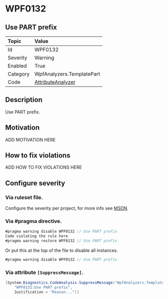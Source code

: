 # WPF0132
## Use PART prefix

| Topic    | Value
| :--      | :--
| Id       | WPF0132
| Severity | Warning
| Enabled  | True
| Category | WpfAnalyzers.TemplatePart
| Code     | [AttributeAnalyzer](https://github.com/DotNetAnalyzers/WpfAnalyzers/blob/master/WpfAnalyzers/Analyzers/AttributeAnalyzer.cs)

## Description

Use PART prefix.

## Motivation

ADD MOTIVATION HERE

## How to fix violations

ADD HOW TO FIX VIOLATIONS HERE

<!-- start generated config severity -->
## Configure severity

### Via ruleset file.

Configure the severity per project, for more info see [MSDN](https://msdn.microsoft.com/en-us/library/dd264949.aspx).

### Via #pragma directive.
```C#
#pragma warning disable WPF0132 // Use PART prefix
Code violating the rule here
#pragma warning restore WPF0132 // Use PART prefix
```

Or put this at the top of the file to disable all instances.
```C#
#pragma warning disable WPF0132 // Use PART prefix
```

### Via attribute `[SuppressMessage]`.

```C#
[System.Diagnostics.CodeAnalysis.SuppressMessage("WpfAnalyzers.TemplatePart", 
    "WPF0132:Use PART prefix", 
    Justification = "Reason...")]
```
<!-- end generated config severity -->